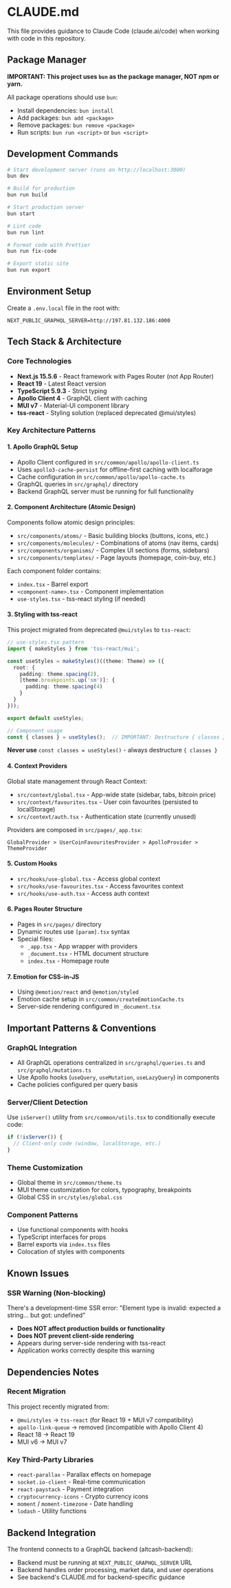 # CLAUDE.md

This file provides guidance to Claude Code (claude.ai/code) when working with code in this repository.

## Package Manager

**IMPORTANT: This project uses `bun` as the package manager, NOT npm or yarn.**

All package operations should use `bun`:
- Install dependencies: `bun install`
- Add packages: `bun add <package>`
- Remove packages: `bun remove <package>`
- Run scripts: `bun run <script>` or `bun <script>`

## Development Commands

```bash
# Start development server (runs on http://localhost:3000)
bun dev

# Build for production
bun run build

# Start production server
bun start

# Lint code
bun run lint

# Format code with Prettier
bun run fix-code

# Export static site
bun run export
```

## Environment Setup

Create a `.env.local` file in the root with:

```
NEXT_PUBLIC_GRAPHQL_SERVER=http://197.81.132.186:4000
```

## Tech Stack & Architecture

### Core Technologies
- **Next.js 15.5.6** - React framework with Pages Router (not App Router)
- **React 19** - Latest React version
- **TypeScript 5.9.3** - Strict typing
- **Apollo Client 4** - GraphQL client with caching
- **MUI v7** - Material-UI component library
- **tss-react** - Styling solution (replaced deprecated @mui/styles)

### Key Architecture Patterns

#### 1. Apollo GraphQL Setup
- Apollo Client configured in `src/common/apollo/apollo-client.ts`
- Uses `apollo3-cache-persist` for offline-first caching with localforage
- Cache configuration in `src/common/apollo/apollo-cache.ts`
- GraphQL queries in `src/graphql/` directory
- Backend GraphQL server must be running for full functionality

#### 2. Component Architecture (Atomic Design)
Components follow atomic design principles:
- `src/components/atoms/` - Basic building blocks (buttons, icons, etc.)
- `src/components/molecules/` - Combinations of atoms (nav items, cards)
- `src/components/organisms/` - Complex UI sections (forms, sidebars)
- `src/components/templates/` - Page layouts (homepage, coin-buy, etc.)

Each component folder contains:
- `index.tsx` - Barrel export
- `<component-name>.tsx` - Component implementation
- `use-styles.tsx` - tss-react styling (if needed)

#### 3. Styling with tss-react
This project migrated from deprecated `@mui/styles` to `tss-react`:

```typescript
// use-styles.tsx pattern
import { makeStyles } from 'tss-react/mui';

const useStyles = makeStyles()((theme: Theme) => ({
  root: {
    padding: theme.spacing(2),
    [theme.breakpoints.up('sm')]: {
      padding: theme.spacing(4)
    }
  }
}));

export default useStyles;

// Component usage
const { classes } = useStyles();  // IMPORTANT: Destructure { classes }
```

**Never use** `const classes = useStyles()` - always destructure `{ classes }`

#### 4. Context Providers
Global state management through React Context:
- `src/context/global.tsx` - App-wide state (sidebar, tabs, bitcoin price)
- `src/context/favourites.tsx` - User coin favourites (persisted to localStorage)
- `src/context/auth.tsx` - Authentication state (currently unused)

Providers are composed in `src/pages/_app.tsx`:
```
GlobalProvider > UserCoinFavouritesProvider > ApolloProvider > ThemeProvider
```

#### 5. Custom Hooks
- `src/hooks/use-global.tsx` - Access global context
- `src/hooks/use-favourites.tsx` - Access favourites context
- `src/hooks/use-auth.tsx` - Access auth context

#### 6. Pages Router Structure
- Pages in `src/pages/` directory
- Dynamic routes use `[param].tsx` syntax
- Special files:
  - `_app.tsx` - App wrapper with providers
  - `_document.tsx` - HTML document structure
  - `index.tsx` - Homepage route

#### 7. Emotion for CSS-in-JS
- Using `@emotion/react` and `@emotion/styled`
- Emotion cache setup in `src/common/createEmotionCache.ts`
- Server-side rendering configured in `_document.tsx`

## Important Patterns & Conventions

### GraphQL Integration
- All GraphQL operations centralized in `src/graphql/queries.ts` and `src/graphql/mutations.ts`
- Use Apollo hooks (`useQuery`, `useMutation`, `useLazyQuery`) in components
- Cache policies configured per query basis

### Server/Client Detection
Use `isServer()` utility from `src/common/utils.tsx` to conditionally execute code:
```typescript
if (!isServer()) {
  // Client-only code (window, localStorage, etc.)
}
```

### Theme Customization
- Global theme in `src/common/theme.ts`
- MUI theme customization for colors, typography, breakpoints
- Global CSS in `src/styles/global.css`

### Component Patterns
- Use functional components with hooks
- TypeScript interfaces for props
- Barrel exports via `index.tsx` files
- Colocation of styles with components

## Known Issues

### SSR Warning (Non-blocking)
There's a development-time SSR error: "Element type is invalid: expected a string... but got: undefined"
- **Does NOT affect production builds or functionality**
- **Does NOT prevent client-side rendering**
- Appears during server-side rendering with tss-react
- Application works correctly despite this warning

## Dependencies Notes

### Recent Migration
This project recently migrated from:
- `@mui/styles` → `tss-react` (for React 19 + MUI v7 compatibility)
- `apollo-link-queue` → removed (incompatible with Apollo Client 4)
- React 18 → React 19
- MUI v6 → MUI v7

### Key Third-Party Libraries
- `react-parallax` - Parallax effects on homepage
- `socket.io-client` - Real-time communication
- `react-paystack` - Payment integration
- `cryptocurrency-icons` - Crypto currency icons
- `moment` / `moment-timezone` - Date handling
- `lodash` - Utility functions

## Backend Integration

The frontend connects to a GraphQL backend (altcash-backend):
- Backend must be running at `NEXT_PUBLIC_GRAPHQL_SERVER` URL
- Backend handles order processing, market data, and user operations
- See backend's CLAUDE.md for backend-specific guidance

